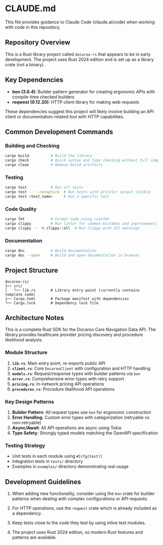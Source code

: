 # CLAUDE.md

This file provides guidance to Claude Code (claude.ai/code) when working with code in this repository.

## Repository Overview

This is a Rust library project called `docaroo-rs` that appears to be in early development. The project uses Rust 2024 edition and is set up as a library crate (not a binary).

## Key Dependencies

- **bon (3.6.4)**: Builder pattern generator for creating ergonomic APIs with compile-time checked builders
- **reqwest (0.12.20)**: HTTP client library for making web requests

These dependencies suggest this project will likely involve building an API client or documentation-related tool with HTTP capabilities.

## Common Development Commands

### Building and Checking
```bash
cargo build          # Build the library
cargo check          # Quick syntax and type checking without full compilation
cargo clean          # Remove build artifacts
```

### Testing
```bash
cargo test           # Run all tests
cargo test -- --nocapture  # Run tests with println! output visible
cargo test <test_name>     # Run a specific test
```

### Code Quality
```bash
cargo fmt            # Format code using rustfmt
cargo clippy         # Run linter for common mistakes and improvements
cargo clippy -- -W clippy::all  # Run clippy with all warnings
```

### Documentation
```bash
cargo doc            # Build documentation
cargo doc --open     # Build and open documentation in browser
```

## Project Structure

```
docaroo-rs/
├── src/
│   └── lib.rs       # Library entry point (currently contains template code)
├── Cargo.toml       # Package manifest with dependencies
└── Cargo.lock       # Dependency lock file
```

## Architecture Notes

This is a complete Rust SDK for the Docaroo Care Navigation Data API. The library provides healthcare provider pricing discovery and procedure likelihood analysis.

### Module Structure

1. **`lib.rs`**: Main entry point, re-exports public API
2. **`client.rs`**: Core `DocarooClient` with configuration and HTTP handling
3. **`models.rs`**: Request/response types with builder patterns via `bon`
4. **`error.rs`**: Comprehensive error types with retry support
5. **`pricing.rs`**: In-network pricing API operations
6. **`procedures.rs`**: Procedure likelihood API operations

### Key Design Patterns

1. **Builder Pattern**: All request types use `bon` for ergonomic construction
2. **Error Handling**: Custom error types with categorization (retryable vs non-retryable)
3. **Async/Await**: All API operations are async using Tokio
4. **Type Safety**: Strongly typed models matching the OpenAPI specification

### Testing Strategy

- Unit tests in each module using `#[cfg(test)]`
- Integration tests in `tests/` directory
- Examples in `examples/` directory demonstrating real usage

## Development Guidelines

1. When adding new functionality, consider using the `bon` crate for builder patterns when dealing with complex configurations or API requests.

2. For HTTP operations, use the `reqwest` crate which is already included as a dependency.

3. Keep tests close to the code they test by using inline test modules.

4. The project uses Rust 2024 edition, so modern Rust features and patterns are available.